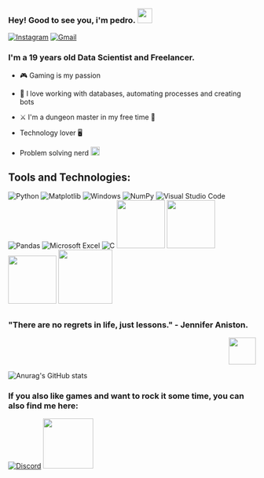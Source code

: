 ### Hey! Good to see you, i'm pedro. <img src="https://camo.githubusercontent.com/0c732027af8a28d138e3698181f7be7c9b97d443b4beb9c7ce8ec4cffc6b4767/68747470733a2f2f6d656469612e67697068792e636f6d2f6d656469612f6876524a434c467a6361737252346961377a2f67697068792e676966" width="30px">

[![Instagram](https://img.shields.io/badge/Instagram-E4405F?style=for-the-badge&logo=instagram&logoColor=white)](https://instagram.com/pedrobigwolf)
[![Gmail](https://img.shields.io/badge/Gmail-D14836?style=for-the-badge&logo=gmail&logoColor=white)](mailto:pedrox2102@gmail.com)

<p align="center">
  <h3>I'm a 19 years old Data Scientist and Freelancer.</h3>
</p>

 - :video_game: Gaming is my passion
  
 - :robot: I love working with databases, automating processes and creating bots
   
 - :crossed_swords: I'm a dungeon master in my free time :game_die:
 
 - Technology lover :desktop_computer:	
 
 - Problem solving nerd <img src="https://static.wikia.nocookie.net/oneshot/images/e/e6/Enlarged_sunicon.png/revision/latest?cb=20161215051555" width="18px">

## Tools and Technologies: 

![Python](https://img.shields.io/badge/python-3670A0?style=for-the-badge&logo=python&logoColor=ffdd54)
![Matplotlib](https://img.shields.io/badge/Matplotlib-%23ffffff.svg?style=for-the-badge&logo=Matplotlib&logoColor=black)
![Windows](https://img.shields.io/badge/Windows-0078D6?style=for-the-badge&logo=windows&logoColor=white)
![NumPy](https://img.shields.io/badge/numpy-%23013243.svg?style=for-the-badge&logo=numpy&logoColor=white)
![Visual Studio Code](https://img.shields.io/badge/Visual%20Studio%20Code-0078d7.svg?style=for-the-badge&logo=visual-studio-code&logoColor=white)
![Pandas](https://img.shields.io/badge/pandas-%23150458.svg?style=for-the-badge&logo=pandas&logoColor=white)
![Microsoft Excel](https://img.shields.io/badge/Microsoft_Excel-217346?style=for-the-badge&logo=microsoft-excel&logoColor=white)
![C](https://img.shields.io/badge/c-%2300599C.svg?style=for-the-badge&logo=c&logoColor=white)
<img src="https://img.shields.io/badge/MySQL-4479A1?style=flat&logo=mysql&logoColor=white" width="98px">
<img src="https://img.shields.io/badge/SQLite-003B57?style=flat&logo=sqlite&logoColor=white" width="98px">
<img src="https://img.shields.io/badge/Ubuntu-E95420?style=flat&logo=ubuntu&logoColor=white" width="98px">
<img src="https://img.shields.io/badge/GitHub-181717?style=flat&logo=github&logoColor=white" width="110px">

##

<p>
  <h3>
  "There are no regrets in life, just lessons."
- Jennifer Aniston.
  </h3>
  <p align="right">
    <img src="https://media.tenor.com/8QTiEfTe1RoAAAAi/niko-oneshot.gif" width="55px">
  </p>
</p>

![Anurag's GitHub stats](https://github-readme-stats.vercel.app/api?username=Pedr9vskCray&show_icons=true&theme=ambient_gradient)

### If you also like games and want to rock it some time, you can also find me here:
[![Discord](https://img.shields.io/badge/Discord-%235865F2.svg?style=for-the-badge&logo=discord&logoColor=white)](pedr9vskcray)
<img src="https://img.shields.io/badge/steam-%23000000.svg?style=for-the-badge&logo=steam&logoColor=white)](https://steamcommunity.com/id/Pedr9vskCray" width="102">
